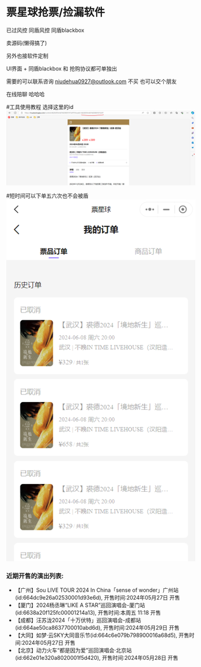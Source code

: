 # 票星球抢票/捡漏软件

已过风控
同盾风控  同盾blackbox

卖源码(懒得搞了)

另外也接软件定制

UI界面 + 同盾blackbox 和 抢购协议都可单独出


需要的可以联系咨询   niudehua0927@outlook.com 
不买 也可以交个朋友 

在线陪聊  哈哈哈

#工具使用教程
选择这里的id
![img.png](images/img.png)

#短时间可以下单五六次也不会被盾
![img.png](images/img1.png)

<!-- SHOW_START -->
### 近期开售的演出列表: 
- 【广州】Sou LIVE TOUR 2024 In China「sense of wonder」广州站(id:664dc9e26a02530001d93e6d), 开售时间:2024年05月27日 开售
- 【厦门】2024杨丞琳“LIKE A STAR”巡回演唱会-厦门站(id:6638a20f125fc00001214a13), 开售时间:本周五 11:18 开售
- 【成都】汪苏泷2024「十万伏特」巡回演唱会-成都站(id:664ae50ca8637700010abd6d), 开售时间:2024年05月29日 开售
- 【大同】如梦·云SKY大同音乐节(id:664c6e079b798900016a68d5), 开售时间:2024年05月27日 开售
- 【北京】动力火车“都是因为爱”巡回演唱会·北京站(id:662e01e320a8020001f5d420), 开售时间:2024年05月28日 开售

<!-- SHOW_END -->